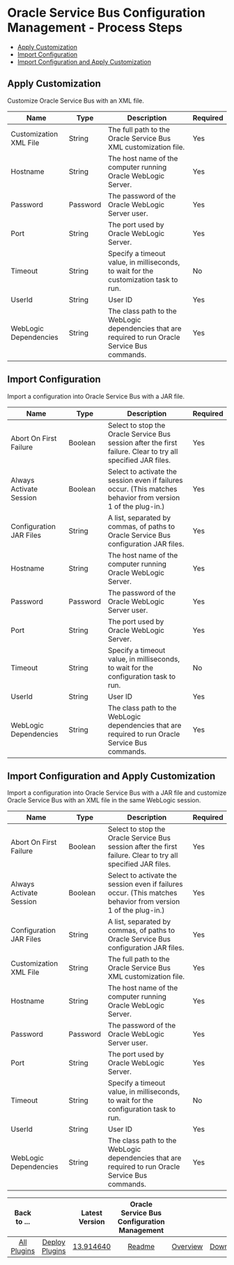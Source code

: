 
# Oracle Service Bus Configuration Management - Process Steps

* [Apply Customization](#apply_customization)
* [Import Configuration](#import_configuration)
* [Import Configuration and Apply Customization](#import_configuration_and_apply_customization)


## Apply Customization

Customize Oracle Service Bus with an XML file.


| Name | Type | Description                                                                                                          | Required |
| ---- | ---- | -------------------------------------------------------------------------------------------------------------------- | -------- |
| Customization XML File | String | The full path to the Oracle Service Bus XML customization file. | Yes |
| Hostname | String | The host name of the computer running Oracle WebLogic Server. | Yes |
| Password | Password | The password of the Oracle WebLogic Server user. | Yes |
| Port | String | The port used by Oracle WebLogic Server. | Yes |
| Timeout | String | Specify a timeout value, in milliseconds, to wait for the customization task to run. | No |
| UserId | String | User ID | Yes |
| WebLogic Dependencies | String | The class path to the WebLogic dependencies that are required to run Oracle Service Bus commands. | Yes |

## Import Configuration

Import a configuration into Oracle Service Bus with a JAR file.


| Name | Type | Description                                                                                                          | Required |
| ---- | ---- | -------------------------------------------------------------------------------------------------------------------- | -------- |
| Abort On First Failure | Boolean | Select to stop the Oracle Service Bus session after the first failure. Clear to try all specified JAR files. | Yes |
| Always Activate Session | Boolean | Select to activate the session even if failures occur. (This matches behavior from version 1 of the plug-in.) | Yes |
| Configuration JAR Files | String | A list, separated by commas, of paths to Oracle Service Bus configuration JAR files. | Yes |
| Hostname | String | The host name of the computer running Oracle WebLogic Server. | Yes |
| Password | Password | The password of the Oracle WebLogic Server user. | Yes |
| Port | String | The port used by Oracle WebLogic Server. | Yes |
| Timeout | String | Specify a timeout value, in milliseconds, to wait for the configuration task to run. | No |
| UserId | String | User ID | Yes |
| WebLogic Dependencies | String | The class path to the WebLogic dependencies that are required to run Oracle Service Bus commands. | Yes |

## Import Configuration and Apply Customization

Import a configuration into Oracle Service Bus with a JAR file and customize Oracle Service Bus with an XML file in the same WebLogic session.


| Name | Type | Description                                                                                                          | Required |
| ---- | ---- | -------------------------------------------------------------------------------------------------------------------- | -------- |
| Abort On First Failure | Boolean | Select to stop the Oracle Service Bus session after the first failure. Clear to try all specified JAR files. | Yes |
| Always Activate Session | Boolean | Select to activate the session even if failures occur. (This matches behavior from version 1 of the plug-in.) | Yes |
| Configuration JAR Files | String | A list, separated by commas, of paths to Oracle Service Bus configuration JAR files. | Yes |
| Customization XML File | String | The full path to the Oracle Service Bus XML customization file. | Yes |
| Hostname | String | The host name of the computer running Oracle WebLogic Server. | Yes |
| Password | Password | The password of the Oracle WebLogic Server user. | Yes |
| Port | String | The port used by Oracle WebLogic Server. | Yes |
| Timeout | String | Specify a timeout value, in milliseconds, to wait for the configuration task to run. | No |
| UserId | String | User ID | Yes |
| WebLogic Dependencies | String | The class path to the WebLogic dependencies that are required to run Oracle Service Bus commands. | Yes |



|Back to ...||Latest Version|Oracle Service Bus Configuration Management |||
| :---: | :---: | :---: | :---: | :---: | :---: |
|[All Plugins](../../index.md)|[Deploy Plugins](../README.md)|[13.914640](https://raw.githubusercontent.com/UrbanCode/IBM-UCD-PLUGINS/main/files/plugin-air-OSB-Configuration-Management/plugin-air-OSB-Configuration-Management-13.914640.zip)|[Readme](README.md)|[Overview](overview.md)|[Downloads](downloads.md)|
